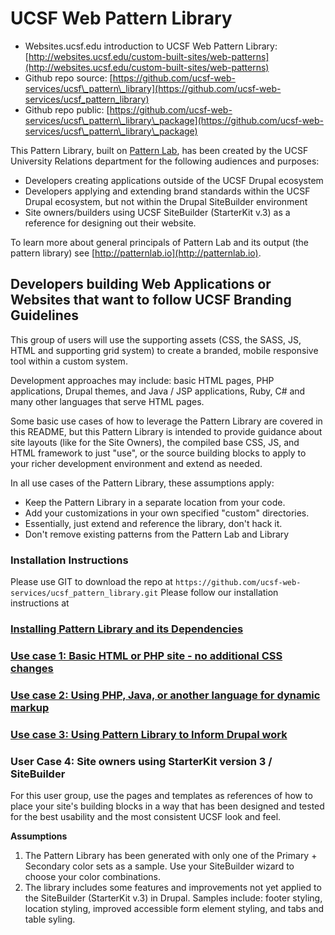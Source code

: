 # UCSF Web Pattern Library 

* Websites.ucsf.edu introduction to UCSF Web Pattern Library: [http://websites.ucsf.edu/custom-built-sites/web-patterns](http://websites.ucsf.edu/custom-built-sites/web-patterns)
* Github repo source: [https://github.com/ucsf-web-services/ucsf\_pattern\_library](https://github.com/ucsf-web-services/ucsf_pattern_library)
* Github repo public: [https://github.com/ucsf-web-services/ucsf\_pattern\_library\_package](https://github.com/ucsf-web-services/ucsf\_pattern\_library\_package)

This Pattern Library, built on [Pattern Lab](http://patternlab.io), has been created by the UCSF University Relations department for the following audiences and purposes:

* Developers creating applications outside of the UCSF Drupal ecosystem
* Developers applying and extending brand standards within the UCSF Drupal ecosystem, but not within the Drupal SiteBuilder environment
* Site owners/builders using UCSF SiteBuilder (StarterKit v.3) as a reference for designing out their website.

To learn more about general principals of Pattern Lab and its output (the pattern library) see [http://patternlab.io](http://patternlab.io).

## Developers building Web Applications or Websites that want to follow UCSF Branding Guidelines 

This group of users will use the supporting assets (CSS, the SASS, JS, HTML and supporting grid system) to create a branded, mobile responsive tool within a custom system. 

Development approaches may include: basic HTML pages, PHP applications, Drupal themes, and Java / JSP applications, Ruby, C# and many other languages that serve HTML pages.

Some basic use cases of how to leverage the Pattern Library are covered in this README, but this Pattern Library is intended to provide guidance about site layouts (like for the Site Owners), the compiled base CSS, JS, and HTML framework to just "use", or the source building blocks to apply to your richer development environment and extend as needed.

In all use cases of the Pattern Library, these assumptions apply:

* Keep the Pattern Library in a separate location from your code.
* Add your customizations in your own specified "custom" directories.
* Essentially, just extend and reference the library, don't hack it.
* Don't remove existing patterns from the Pattern Lab and Library

### Installation Instructions
Please use GIT to download the repo at `https://github.com/ucsf-web-services/ucsf_pattern_library.git`
Please follow our installation instructions at 
### [Installing Pattern Library and its Dependencies](readme/INSTALL.md)

### [Use case 1: Basic HTML or PHP site - no additional CSS changes](readme/USECASE1.md)

### [Use case 2: Using PHP, Java, or another language for dynamic markup](readme/USECASE2.md)

### [Use case 3: Using Pattern Library to Inform Drupal work](readme/USECASE3.md)

### User Case 4: Site owners using StarterKit version 3 / SiteBuilder

For this user group, use the pages and templates as references of how to place your site's building blocks in a way that has been designed and tested for the best usability and the most consistent UCSF look and feel.

**Assumptions**

1. The Pattern Library has been generated with only one of the Primary + Secondary color sets as a sample. Use your SiteBuilder wizard to choose your color combinations.
1. The library includes some features and improvements not yet applied to the SiteBuilder (StarterKit v.3) in Drupal. Samples include: footer styling, location styling, improved accessible form element styling, and tabs and table syling.

